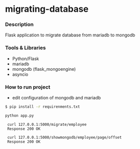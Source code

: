 # migrating-database

### Description

Flask application to migrate database from mariadb to mongodb

### Tools & Libraries

- Python/Flask
- mariadb
- mongodb (flask_mongoengine)
- asyncio


### How to run project

- edit configuration of mongodb and mariadb

```sh
$ pip install -r requirenments.txt
```

```sh
python app.py
```

```
 curl 127.0.0.1:5000/migrate/employee
 Response 200 OK
```

```
 curl 127.0.0.1:5000/showmongodb/employee/page/offset
 Response 200 OK
```
